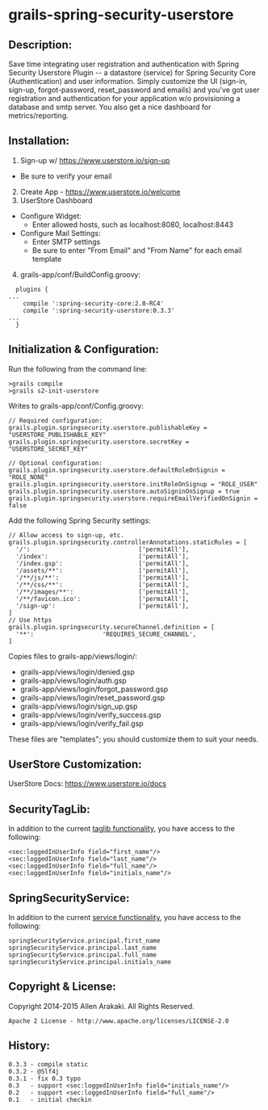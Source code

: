 # grails-spring-security-userstore

Description:
--------------
Save time integrating user registration and authentication with Spring Security Userstore Plugin -- a datastore (service)
for Spring Security Core (Authentication) and user information.  Simply customize the UI (sign-in, sign-up, forgot-password,
reset_password and emails) and you've got user registration and authentication for your application w/o provisioning a
database and smtp server.  You also get a nice dashboard for metrics/reporting.

Installation:
--------------

1. Sign-up w/ https://www.userstore.io/sign-up
  * Be sure to verify your email
2. Create App - https://www.userstore.io/welcome
3. UserStore Dashboard
  * Configure Widget:
    * Enter allowed hosts, such as localhost:8080, localhost:8443
  * Configure Mail Settings:
    * Enter SMTP settings
    * Be sure to enter "From Email" and "From Name" for each email template
4. grails-app/conf/BuildConfig.groovy:
```
  plugins {
...
    compile ':spring-security-core:2.0-RC4'
    compile ':spring-security-userstore:0.3.3'
...
  }
```

Initialization & Configuration:
--------------
Run the following from the command line:
```
>grails compile
>grails s2-init-userstore
```

Writes to grails-app/conf/Config.groovy:
```
// Required configuration:
grails.plugin.springsecurity.userstore.publishableKey = "USERSTORE_PUBLISHABLE_KEY"
grails.plugin.springsecurity.userstore.secretKey = "USERSTORE_SECRET_KEY"
```
```
// Optional configuration:
grails.plugin.springsecurity.userstore.defaultRoleOnSignin = "ROLE_NONE"
grails.plugin.springsecurity.userstore.initRoleOnSignup = "ROLE_USER"
grails.plugin.springsecurity.userstore.autoSigninOnSignup = true
grails.plugin.springsecurity.userstore.requireEmailVerifiedOnSignin = false
```

Add the following Spring Security settings:
```
// Allow access to sign-up, etc.
grails.plugin.springsecurity.controllerAnnotations.staticRules = [
  '/':                              ['permitAll'],
  '/index':                         ['permitAll'],
  '/index.gsp':                     ['permitAll'],
  '/assets/**':                     ['permitAll'],
  '/**/js/**':                      ['permitAll'],
  '/**/css/**':                     ['permitAll'],
  '/**/images/**':                  ['permitAll'],
  '/**/favicon.ico':                ['permitAll'],
  '/sign-up':                       ['permitAll'],
]
// Use https
grails.plugin.springsecurity.secureChannel.definition = [
  '**':                   'REQUIRES_SECURE_CHANNEL',
]
```

Copies files to grails-app/views/login/:
* grails-app/views/login/denied.gsp
* grails-app/views/login/auth.gsp
* grails-app/views/login/forgot_password.gsp
* grails-app/views/login/reset_password.gsp
* grails-app/views/login/sign_up.gsp
* grails-app/views/login/verify_success.gsp
* grails-app/views/login/verify_fail.gsp

These files are "templates"; you should customize them to suit your needs.

UserStore Customization:
-------------
UserStore Docs: https://www.userstore.io/docs

SecurityTagLib:
--------------
In addition to the current [taglib functionality](http://grails-plugins.github.io/grails-spring-security-core/guide/helperClasses.html#securityTagLib), you have access to the following:
```
<sec:loggedInUserInfo field="first_name"/>
<sec:loggedInUserInfo field="last_name"/>
<sec:loggedInUserInfo field="full_name"/>
<sec:loggedInUserInfo field="initials_name"/>
```

SpringSecurityService:
--------------
In addition to the current [service functionality](http://grails-plugins.github.io/grails-spring-security-core/guide/helperClasses.html#springSecurityService), you have access to the following:
```
springSecurityService.principal.first_name
springSecurityService.principal.last_name
springSecurityService.principal.full_name
springSecurityService.principal.initials_name
```

Copyright & License:
--------------
Copyright 2014-2015 Allen Arakaki.  All Rights Reserved.

```
Apache 2 License - http://www.apache.org/licenses/LICENSE-2.0
```

History:
--------------
```
0.3.3 - compile static
0.3.2 - @Slf4j
0.3.1 - fix 0.3 typo
0.3   - support <sec:loggedInUserInfo field="initials_name"/>
0.2   - support <sec:loggedInUserInfo field="full_name"/>
0.1   - initial checkin
```